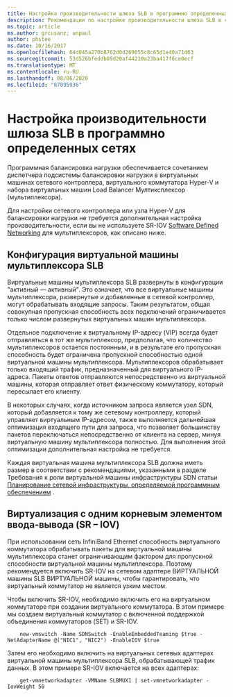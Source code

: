 ```yaml
---
title: Настройка производительности шлюза SLB в программно определенных сетях
description: Рекомендации по настройке производительности шлюза SLB в сетях SDN
ms.topic: article
ms.author: grcusanz; anpaul
author: phstee
ms.date: 10/16/2017
ms.openlocfilehash: 64d045a270b8762d0d269055c8c65d1e40a71d63
ms.sourcegitcommit: 53d526bfeddb89d28af44210a23ba417f6ce0ecf
ms.translationtype: MT
ms.contentlocale: ru-RU
ms.lasthandoff: 08/06/2020
ms.locfileid: "87895936"
---
```

# <a name="slb-gateway-performance-tuning-in-software-defined-networks"></a>Настройка производительности шлюза SLB в программно определенных сетях

Программная балансировка нагрузки обеспечивается сочетанием диспетчера подсистемы балансировки нагрузки в виртуальных машинах сетевого контроллера, виртуального коммутатора Hyper-V и набора виртуальных машин Load Balancer Мултиксплексор (мультиплексора).

Для настройки сетевого контроллера или узла Hyper-V для балансировки нагрузки не требуется дополнительная настройка производительности, если вы не используете SR-IOV [Software Defined Networking](index.md) для мультиплексоров, как описано ниже.

## <a name="slb-mux-vm-configuration"></a>Конфигурация виртуальной машины мультиплексора SLB

Виртуальные машины мультиплексора SLB развернуты в конфигурации "активный — активный".  Это означает, что все виртуальные машины мультиплексора, развернутые и добавленные в сетевой контроллер, могут обрабатывать входящие запросы.  Таким результатом, общая совокупная пропускная способность всех подключений ограничивается только числом развернутых виртуальных машин мультиплексора.

Отдельное подключение к виртуальному IP-адресу (VIP) всегда будет отправляться в тот же мультиплексор, предполагая, что количество мультиплексоров остается постоянным, и в результате его пропускная способность будет ограничена пропускной способностью одной виртуальной машины мультиплексора.  Мультиплексоров обрабатывает только входящий трафик, предназначенный для виртуального IP-адреса.  Пакеты ответов отправляются непосредственно из виртуальной машины, которая отправляет ответ физическому коммутатору, который пересылает его клиенту.

В некоторых случаях, когда источником запроса является узел SDN, который добавляется к тому же сетевому контроллеру, который управляет виртуальным IP-адресом, также выполняется дальнейшая оптимизация входящего пути для запроса, что позволяет большинству пакетов переключаться непосредственно от клиента на сервер, минуя виртуальную машину мультиплексора полностью.  Для выполнения этой оптимизации дополнительная настройка не требуется.

Каждая виртуальная машина мультиплексора SLB должна иметь размер в соответствии с рекомендациями, указанными в разделе Требования к роли виртуальной машины инфраструктуры SDN статьи [Планирование сетевой инфраструктуры, определяемой программным обеспечением](../../../../networking/sdn/plan/Plan-a-Software-Defined-Network-Infrastructure.md) .

## <a name="single-root-io-virtualization-sr-iov"></a>Виртуализация с одним корневым элементом ввода-вывода (SR – IOV)

При использовании сеть InfiniBand Ethernet способность виртуального коммутатора обрабатывать пакеты для виртуальной машины мультиплексора станет ограничивающим фактором для пропускной способности виртуальной машины мультиплексора.  Поэтому рекомендуется включить SR-IOV на сетевом адаптере ВИРТУАЛЬНОЙ машины SLB ВИРТУАЛЬНОЙ машины, чтобы гарантировать, что виртуальный коммутатор не является узким местом.

Чтобы включить SR-IOV, необходимо включить его на виртуальном коммутаторе при создании виртуального коммутатора.  В этом примере мы создаем виртуальный коммутатор с включенной поддержкой объединения коммутаторов (SET) и SR-IOV.
``` syntax
    new-vmswitch -Name SDNSwitch -EnableEmbeddedTeaming $true -NetAdapterName @("NIC1", "NIC2") -EnableIOV $true
```
Затем его необходимо включить на виртуальных сетевых адаптерах виртуальной машины мультиплексора SLB, обрабатывающей трафик данных.  В этом примере SR-IOV включается на всех адаптерах:
``` syntax
    get-vmnetworkadapter -VMName SLBMUX1 | set-vmnetworkadapter -IovWeight 50
```
